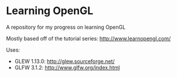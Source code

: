 # Learning OpenGL

A repository for my progress on learning OpenGL

Mostly based off of the tutorial series: http://www.learnopengl.com/ 

Uses:
* GLEW 1.13.0: http://glew.sourceforge.net/
* GLFW 3.1.2: http://www.glfw.org/index.html